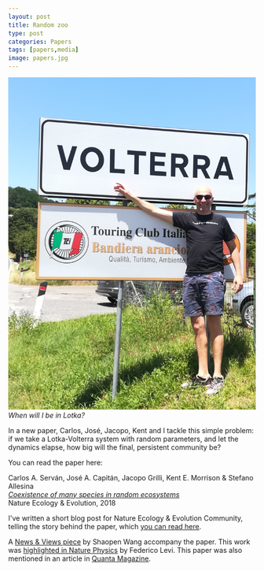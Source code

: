 ```yaml
---
layout: post
title: Random zoo
type: post
categories: Papers
tags: [papers,media]
image: papers.jpg
---
```


![When will I be in Lotka?](/assets/img/volterra.jpg)
*When will I be in Lotka?*

In a new paper, Carlos, José, Jacopo, Kent and I tackle this simple problem: if we take a Lotka-Volterra system with random parameters, and let the dynamics elapse, how big will the final, persistent community be?

You can read the paper here:

Carlos A. Serván, José A. Capitán, Jacopo Grilli, Kent E. Morrison & Stefano Allesina<br>
[_Coexistence of many species in random ecosystems_](https://www.nature.com/articles/s41559-018-0603-6)<br>
Nature Ecology & Evolution, 2018

I've written a short blog post for Nature Ecology & Evolution Community, telling the story behind the paper, which [you can read here](https://natureecoevocommunity.nature.com/users/31165-stefano-allesina/posts/36128-the-problem-of-the-random-zoo).

A [News & Views piece](https://www.nature.com/articles/s41559-018-0618-z) by Shaopen Wang accompany the paper. This work was [highlighted in Nature Physics](https://www.nature.com/articles/s41567-018-0255-0) by Federico Levi. This paper was also mentioned in an article in [Quanta Magazine](https://www.quantamagazine.org/how-nature-defies-math-in-keeping-ecosystems-stable-20180926/).

